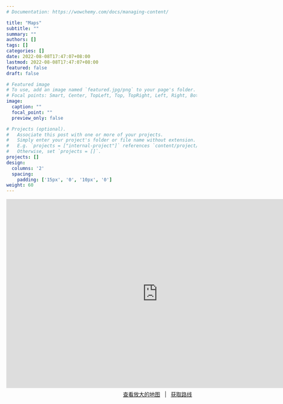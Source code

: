 ```yaml
---
# Documentation: https://wowchemy.com/docs/managing-content/

title: "Maps"
subtitle: ""
summary: ""
authors: []
tags: []
categories: []
date: 2022-08-08T17:47:07+08:00
lastmod: 2022-08-08T17:47:07+08:00
featured: false
draft: false

# Featured image
# To use, add an image named `featured.jpg/png` to your page's folder.
# Focal points: Smart, Center, TopLeft, Top, TopRight, Left, Right, BottomLeft, Bottom, BottomRight.
image:
  caption: ""
  focal_point: ""
  preview_only: false

# Projects (optional).
#   Associate this post with one or more of your projects.
#   Simply enter your project's folder or file name without extension.
#   E.g. `projects = ["internal-project"]` references `content/project/deep-learning/index.md`.
#   Otherwise, set `projects = []`.
projects: []
design:
  columns: '2'
  spacing:
    padding: ['15px', '0', '10px', '0']
weight: 60
---
```

<div>
     <iframe width="800" height="500" frameborder="0" src="https://www.bing.com/maps/embed?h=500&w=800&cp=22.130692942697294~113.46688270568848&lvl=18&typ=d&sty=h&src=SHELL&FORM=MBEDV8" scrolling="no">
     </iframe>
     <div style="white-space: nowrap; text-align: center; width: 800px; padding: 6px 0;">
        <a id="largeMapLink" target="_blank" href="https://www.bing.com/maps?cp=22.130692942697294~113.46688270568848&amp;sty=h&amp;lvl=18&amp;FORM=MBEDLD">查看放大的地图</a> &nbsp; | &nbsp;
        <a id="dirMapLink" target="_blank" href="https://www.bing.com/maps/directions?cp=22.130692942697294~113.46688270568848&amp;sty=h&amp;lvl=18&amp;rtp=~pos.22.130692942697294_113.46688270568848____&amp;FORM=MBEDLD">获取路线</a>
    </div>
</div>
<!-- <iframe src="/test.html" width="800" height="500" frameborder="0" scrolling="no"></iframe> -->


<!-- <iframe src="https://www.google.com/maps/embed?pb=!1m14!1m8!1m3!1d1847.9348301667078!2d113.467712!3d22.1309447!3m2!1i1024!2i768!4f13.1!3m3!1m2!1s0x34017728864f755b%3A0x6021cff111186f47!2z5biM5bCU6aG_6Iqx5Zut6YWS5bqX77yN5YGc6L2m5Zy6!5e0!3m2!1szh-CN!2s!4v1659933154744!5m2!1sen-US!2s" width="800" height="500" style="border:0;" allowfullscreen="" loading="lazy" referrerpolicy="no-referrer-when-downgrade"></iframe> -->

<!-- <iframe src="/amap.html" width="800" height="500" frameborder="0" scrolling="no"></iframe> -->

<!-- <iframe src="/bmap.html" width="800" height="500" frameborder="0" scrolling="no"></iframe> -->

